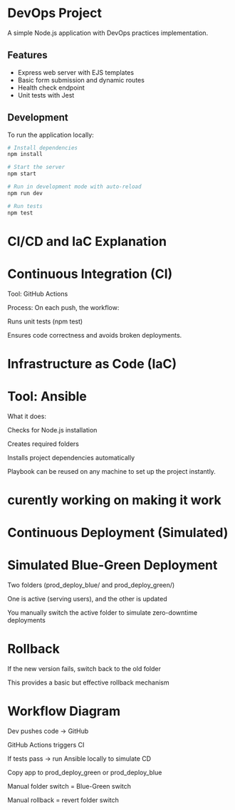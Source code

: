 # DevOps Project

A simple Node.js application with DevOps practices implementation.

## Features

- Express web server with EJS templates
- Basic form submission and dynamic routes
- Health check endpoint
- Unit tests with Jest

## Development

To run the application locally:

```bash
# Install dependencies
npm install

# Start the server
npm start

# Run in development mode with auto-reload
npm run dev

# Run tests
npm test
```

# CI/CD and IaC Explanation
# Continuous Integration (CI)
Tool: GitHub Actions

Process: On each push, the workflow:

Runs unit tests (npm test)

Ensures code correctness and avoids broken deployments.



# Infrastructure as Code (IaC)
# Tool: Ansible

What it does:

Checks for Node.js installation

Creates required folders

Installs project dependencies automatically

Playbook can be reused on any machine to set up the project instantly.



# curently working on making it work
# Continuous Deployment (Simulated)
# Simulated Blue-Green Deployment

Two folders (prod_deploy_blue/ and prod_deploy_green/)

One is active (serving users), and the other is updated

You manually switch the active folder to simulate zero-downtime deployments

# Rollback

If the new version fails, switch back to the old folder

This provides a basic but effective rollback mechanism

# Workflow Diagram
Dev pushes code → GitHub

GitHub Actions triggers CI

If tests pass → run Ansible locally to simulate CD

Copy app to prod_deploy_green or prod_deploy_blue

Manual folder switch = Blue-Green switch

Manual rollback = revert folder switch

